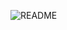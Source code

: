 ![README](https://github.com/ABDUL-REHMAN345/YouTube-Clone/assets/113343795/6bbb3e17-b0a7-46bb-b327-5f69f64f0fc2)
